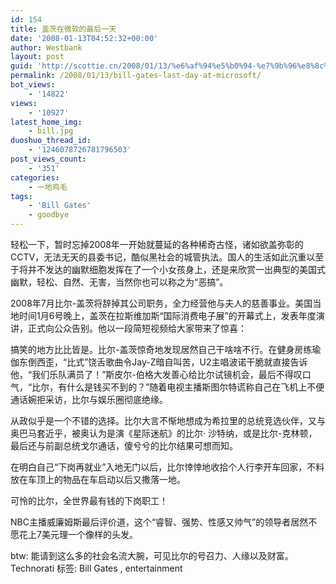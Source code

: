 ```yaml
---
id: 154
title: 盖茨在微软的最后一天
date: '2008-01-13T04:52:32+00:00'
author: Westbank
layout: post
guid: 'http://scottie.cn/2008/01/13/%e6%af%94%e5%b0%94-%e7%9b%96%e8%8c%a8%e5%9c%a8%e5%be%ae%e8%bd%af%e7%9a%84%e6%9c%80%e5%90%8e%e4%b8%80%e5%a4%a9/'
permalink: /2008/01/13/bill-gates-last-day-at-microsoft/
bot_views:
    - '14822'
views:
    - '10927'
latest_home_img:
    - bill.jpg
duoshuo_thread_id:
    - '1246078726781796503'
post_views_count:
    - '351'
categories:
    - 一地鸡毛
tags:
    - 'Bill Gates'
    - goodbye
---
```


轻松一下，暂时忘掉2008年一开始就蔓延的各种稀奇古怪，诸如欲盖弥彰的CCTV，无法无天的县委书记，酷似黑社会的城管执法。国人的生活如此沉重以至于将并不发达的幽默细胞发挥在了一个小女孩身上，还是来欣赏一出典型的美国式幽默，轻松、自然、无害，当然你也可以称之为“恶搞”。

2008年7月比尔-盖茨将辞掉其公司职务，全力经营他与夫人的慈善事业。美国当地时间1月6号晚上，盖茨在拉斯维加斯“国际消费电子展”的开幕式上，发表年度演讲，正式向公众告别。他以一段简短视频给大家带来了惊喜：

搞笑的地方比比皆是。比尔-盖茨惊奇地发现居然自己干啥啥不行。在健身房练瑜伽东倒西歪，“比式”饶舌歌曲令Jay-Z暗自叫苦，U2主唱波诺干脆就直接告诉他，“我们乐队满员了！”斯皮尔-伯格大发善心给比尔试镜机会，最后不得叹口气，“比尔，有什么是钱买不到的？”随着电视主播斯图尔特谎称自己在飞机上不便通话婉拒采访，比尔与娱乐圈彻底绝缘。

从政似乎是一个不错的选择。比尔大言不惭地想成为希拉里的总统竞选伙伴，又与奥巴马套近乎，被奥认为是演《星际迷航》的比尔· 沙特纳，或是比尔-克林顿，最后还与前副总统戈尔通话，傻兮兮的比尔结果可想而知。

在明白自己“下岗再就业”入地无门以后，比尔悻悻地收拾个人行李开车回家，不料放在车顶上的物品在车启动以后又撒落一地。

可怜的比尔，全世界最有钱的下岗职工！

NBC主播威廉姆斯最后评价道，这个“睿智、强势、性感又帅气”的领导者居然不愿花上7美元理一个像样的头发。

btw: 能请到这么多的社会名流大腕，可见比尔的号召力、人缘以及财富。
Technorati 标签: Bill Gates , entertainment